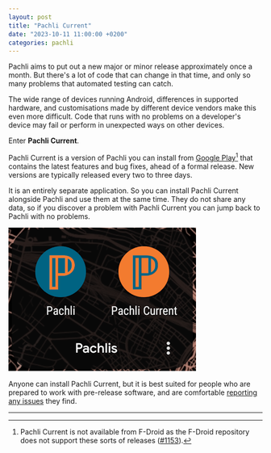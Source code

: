 ```yaml
---
layout: post
title: "Pachli Current"
date: "2023-10-11 11:00:00 +0200"
categories: pachli
---
```


Pachli aims to put out a new major or minor release approximately once a month. But there's a lot of code that can change in that time, and only so many problems that automated testing can catch.

The wide range of devices running Android, differences in supported hardware, and customisations made by different device vendors make this even more difficult. Code that runs with no problems on a developer's device may fail or perform in unexpected ways on other devices.

Enter **Pachli Current**.

<!--more-->

Pachli Current is a version of Pachli you can install from [Google Play](https://play.google.com/store/apps/details?id=app.pachli.current)[^1] that contains the latest features and bug fixes, ahead of a formal release. New versions are typically released every two to three days.

It is an entirely separate application. So you can install Pachli Current alongside Pachli and use them at the same time. They do not share any data, so if you discover a problem with Pachli Current you can jump back to Pachli with no problems.

![Screenshot showing Pachli and Pachli Current installed together](/assets/download/pachlis.png)

Anyone can install Pachli Current, but it is best suited for people who are prepared to work with pre-release software, and are comfortable [reporting any issues](https://github.com/pachli/pachli-android/issues/new/choose) they find.

---

[^1]: Pachli Current is not available from F-Droid as the F-Droid repository does not support these sorts of releases ([#1153](https://gitlab.com/fdroid/fdroidserver/-/issues/1153)).
